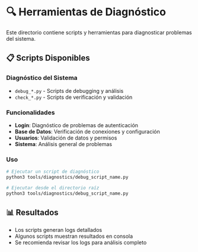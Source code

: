 # 🔍 Herramientas de Diagnóstico

Este directorio contiene scripts y herramientas para diagnosticar problemas del sistema.

## 📋 Scripts Disponibles

### Diagnóstico del Sistema
- `debug_*.py` - Scripts de debugging y análisis
- `check_*.py` - Scripts de verificación y validación

### Funcionalidades
- **Login**: Diagnóstico de problemas de autenticación
- **Base de Datos**: Verificación de conexiones y configuración
- **Usuarios**: Validación de datos y permisos
- **Sistema**: Análisis general de problemas

### Uso
```bash
# Ejecutar un script de diagnóstico
python3 tools/diagnostics/debug_script_name.py

# Ejecutar desde el directorio raíz
python3 tools/diagnostics/debug_script_name.py
```

## 📊 Resultados
- Los scripts generan logs detallados
- Algunos scripts muestran resultados en consola
- Se recomienda revisar los logs para análisis completo
